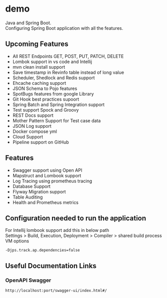 # demo

Java and Spring Boot.  
Configuring Spring Boot application with all the features.

## Upcoming Features
- All REST Endpoints GET, POST, PUT, PATCH, DELETE
- Lombok support in vs code and Intellij
- mvn clean install support
- Save timestamp in Revinfo table instead of long value
- Scheduler, Shedlock and Redis support
- Ehcache caching support
- JSON Schema to Pojo features
- SpotBugs features from google Library
- Git Hook best practices supoort
- Spring Batch and Spring Integration support
- Test support Spock and Groovy
- REST Docs support
- Mother Pattern Support for Test case data
- JSON Log support
- Docker compose yml
- Cloud Support
- Pipeline support on GitHub

## Features
- Swagger support using Open API
- Mapstruct and Lombook support
- Log Tracing using prometheus tracing
- Database Support
- Flyway Migration support
- Table Auditing
- Health and Prometheus metrics

## Configuration needed to run the application  
For Intellij lombook support add this in below path  
Settings > Build, Execution, Deployment > Compiler > shared build process VM options
```
-Djps.track.ap.dependencies=false
```

## Useful Documentation Links
### OpenAPI Swagger
```
http://localhost:port/swagger-ui/index.html#/
```